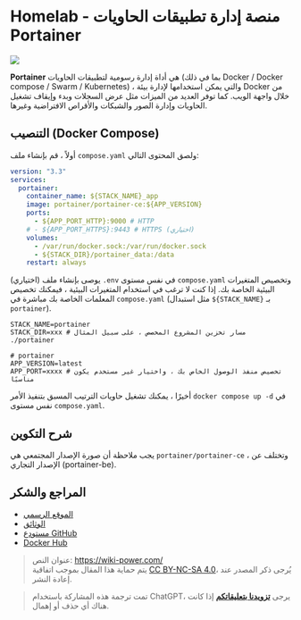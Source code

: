 # Homelab - منصة إدارة تطبيقات الحاويات Portainer

![](https://wiki-media-1253965369.cos.ap-guangzhou.myqcloud.com/img/202304111545899.png)

**Portainer** هي أداة إدارة رسومية لتطبيقات الحاويات (بما في ذلك Docker / Docker compose / Swarm / Kubernetes) ، والتي يمكن استخدامها لإدارة بيئة Docker من خلال واجهة الويب. كما توفر العديد من الميزات مثل عرض السجلات وبدء وإيقاف تشغيل الحاويات وإدارة الصور والشبكات والأقراص الافتراضية وغيرها.

## التنصيب (Docker Compose)

أولاً ، قم بإنشاء ملف `compose.yaml` ولصق المحتوى التالي:

```yaml title="compose.yaml"
version: "3.3"
services:
  portainer:
    container_name: ${STACK_NAME}_app
    image: portainer/portainer-ce:${APP_VERSION}
    ports:
      - ${APP_PORT_HTTP}:9000 # HTTP
    # - ${APP_PORT_HTTPS}:9443 # HTTPS (اختياري)
    volumes:
      - /var/run/docker.sock:/var/run/docker.sock
      - ${STACK_DIR}/portainer_data:/data
    restart: always
```

(اختياري) يوصى بإنشاء ملف `.env` في نفس مستوى `compose.yaml` وتخصيص المتغيرات البيئية الخاصة بك. إذا كنت لا ترغب في استخدام المتغيرات البيئية ، فيمكنك تخصيص المعلمات الخاصة بك مباشرة في `compose.yaml` (مثل استبدال `${STACK_NAME}` بـ `portainer`).

```dotenv title=".env"
STACK_NAME=portainer
STACK_DIR=xxx # مسار تخزين المشروع المخصص ، على سبيل المثال ./portainer

# portainer
APP_VERSION=latest
APP_PORT=xxxx # تخصيص منفذ الوصول الخاص بك ، واختيار غير مستخدم يكون مناسبًا
```

أخيرًا ، يمكنك تشغيل حاويات الترتيب المسبق بتنفيذ الأمر `docker compose up -d` في نفس مستوى `compose.yaml`.

## شرح التكوين

يجب ملاحظة أن صورة الإصدار المجتمعي هي `portainer/portainer-ce` ، وتختلف عن الإصدار التجاري (portainer-be).

## المراجع والشكر

- [الموقع الرسمي](https://www.portainer.io/)
- [الوثائق](https://docs.portainer.io/)
- [مستودع GitHub](https://github.com/portainer/portainer)
- [Docker Hub](https://hub.docker.com/r/portainer/portainer-ce)

> عنوان النص: <https://wiki-power.com/>  
> يتم حماية هذا المقال بموجب اتفاقية [CC BY-NC-SA 4.0](https://creativecommons.org/licenses/by/4.0/deed.zh)، يُرجى ذكر المصدر عند إعادة النشر.

> تمت ترجمة هذه المشاركة باستخدام ChatGPT، يرجى [**تزويدنا بتعليقاتكم**](https://github.com/linyuxuanlin/Wiki_MkDocs/issues/new) إذا كانت هناك أي حذف أو إهمال.
